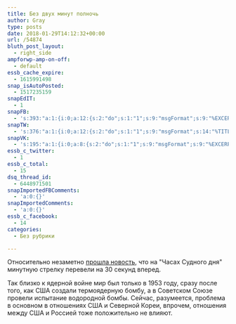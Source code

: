 ```yaml
---
title: Без двух минут полночь
author: Gray
type: posts
date: 2018-01-29T14:12:32+00:00
url: /54874
bluth_post_layout:
  - right_side
ampforwp-amp-on-off:
  - default
essb_cache_expire:
  - 1615991498
snap_isAutoPosted:
  - 1517235159
snapEdIT:
  - 1
snapFB:
  - 's:393:"a:1:{i:0;a:12:{s:2:"do";s:1:"1";s:9:"msgFormat";s:9:"%EXCERPT%";s:8:"postType";s:1:"A";s:9:"isAutoImg";s:1:"A";s:8:"imgToUse";s:0:"";s:9:"isAutoURL";s:1:"A";s:8:"urlToUse";s:0:"";s:4:"doFB";i:0;s:8:"isPosted";s:1:"1";s:4:"pgID";s:32:"133222213376133_1802825993082405";s:7:"postURL";s:62:"http://www.facebook.com/133222213376133/posts/1802825993082405";s:5:"pDate";s:19:"2018-01-29 14:12:38";}}";'
snapTW:
  - 's:376:"a:1:{i:0;a:12:{s:2:"do";s:1:"1";s:9:"msgFormat";s:14:"%TITLE%  %URL%";s:8:"attchImg";s:1:"1";s:9:"isAutoImg";s:1:"A";s:8:"imgToUse";s:0:"";s:9:"isAutoURL";s:1:"A";s:8:"urlToUse";s:0:"";s:4:"doTW";i:0;s:8:"isPosted";s:1:"1";s:4:"pgID";s:18:"957979807459012608";s:7:"postURL";s:53:"https://twitter.com/gray_ru/status/957979807459012608";s:5:"pDate";s:19:"2018-01-29 14:12:39";}}";'
snapVK:
  - 's:195:"a:1:{i:0;a:8:{s:2:"do";s:1:"1";s:9:"msgFormat";s:9:"%EXCERPT%";s:8:"postType";s:1:"A";s:9:"isAutoImg";s:1:"A";s:8:"imgToUse";s:0:"";s:9:"isAutoURL";s:1:"A";s:8:"urlToUse";s:0:"";s:4:"doVK";i:0;}}";'
essb_c_twitter:
  - 1
essb_c_total:
  - 15
dsq_thread_id:
  - 6448971501
snapImportedFBComments:
  - 'a:0:{}'
snapImportedComments:
  - 'a:0:{}'
essb_c_facebook:
  - 14
categories:
  - Без рубрики

---
```








Относительно незаметно ﻿[прошла новость][1], что на "Часах Судного дня" минутную стрелку перевели на 30 секунд вперед.<figure class="wp-block-video"></figure> 

Так близко к ядерной войне мир был только в 1953 году, сразу после того, как США создали термоядерную бомбу, а в Советском Союзе провели испытание водородной бомбы. Сейчас, разумеется, проблема в основном в отношениях США и Северной Кореи, впрочем, отношения между США и Россией тоже положительно не влияют.

 [1]: https://www.washingtonpost.com/news/speaking-of-science/wp/2018/01/25/after-a-missile-scare-and-insult-war-with-north-korea-its-time-to-check-the-doomsday-clock/?utm_term=.655c9dfd3283